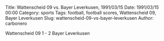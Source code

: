 Title: Wattenscheid 09 vs. Bayer Leverkusen, 1991/03/15
Date: 1991/03/15 00:00
Category: sports
Tags: football, football scores, Wattenscheid 09, Bayer Leverkusen
Slug: wattenscheid-09-vs-bayer-leverkusen
Author: carbonero


Wattenscheid 09 1 - 2 Bayer Leverkusen
